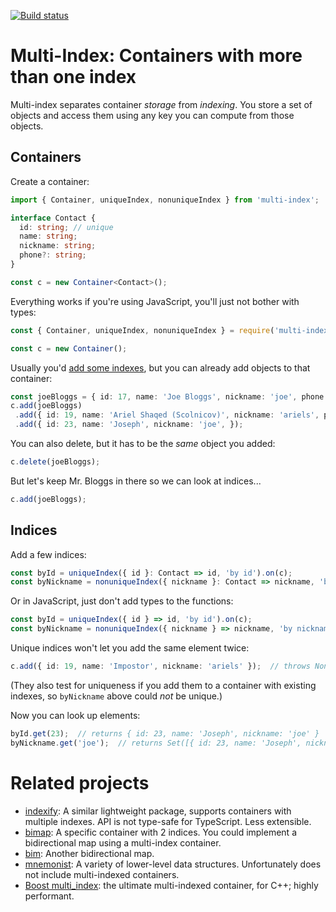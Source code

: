 [![Build status](https://github.com/binaris/multi-index/workflows/Node%20CI/badge.svg)](https://github.com/binaris/multi-index/actions)

# Multi-Index: Containers with more than one index

Multi-index separates container _storage_ from _indexing_.  You store
a set of objects and access them using any key you can compute from
those objects.

## Containers

Create a container:
```ts
import { Container, uniqueIndex, nonuniqueIndex } from 'multi-index';

interface Contact {
  id: string; // unique
  name: string;
  nickname: string;
  phone?: string;
}

const c = new Container<Contact>();
```

Everything works if you're using JavaScript, you'll just not bother with types:
```js
const { Container, uniqueIndex, nonuniqueIndex } = require('multi-index');

const c = new Container();
```

Usually you'd [add some indexes](#Indexes), but you can already add objects to
that container:

```ts
const joeBloggs = { id: 17, name: 'Joe Bloggs', nickname: 'joe', phone: '+972-99-555-6666' };
c.add(joeBloggs)
 .add({ id: 19, name: 'Ariel Shaqed (Scolnicov)', nickname: 'ariels', phone: '+972-99-666-5555', })
 .add({ id: 23, name: 'Joseph', nickname: 'joe', });
```

You can also delete, but it has to be the _same_ object you added:
```ts
c.delete(joeBloggs);
```

But let's keep Mr. Bloggs in there so we can look at indices...
```ts
c.add(joeBloggs);
```

## Indices

Add a few indices:
```ts
const byId = uniqueIndex({ id }: Contact => id, 'by id').on(c);
const byNickname = nonuniqueIndex({ nickname }: Contact => nickname, 'by nickname').on(c);
```

Or in JavaScript, just don't add types to the functions:
```js
const byId = uniqueIndex({ id } => id, 'by id').on(c);
const byNickname = nonuniqueIndex({ nickname } => nickname, 'by nickname').on(c);
```

Unique indices won't let you add the same element twice:
```ts
c.add({ id: 19, name: 'Impostor', nickname: 'ariels' });  // throws NonuniqueIndexError
```

(They also test for uniqueness if you add them to a container with
existing indexes, so `byNickname` above could _not_ be unique.)

Now you can look up elements:
```ts
byId.get(23);  // returns { id: 23, name: 'Joseph', nickname: 'joe' }
byNickname.get('joe');  // returns Set([{ id: 23, name: 'Joseph', nickname: 'joe' }, joeBloggs])
```

# Related projects

* [indexify](https://www.npmjs.com/package/indexify): A similar
  lightweight package, supports containers with multiple indexes.  API
  is not type-safe for TypeScript.  Less extensible.
* [bimap](https://www.npmjs.com/package/bimap): A specific container
  with 2 indices.  You could implement a bidirectional map using a
  multi-index container.
* [bim](https://www.npmjs.com/package/bim): Another bidirectional map.
* [mnemonist](https://www.npmjs.com/package/mnemonist): A variety of
  lower-level data structures.  Unfortunately does not include
  multi-indexed containers.
* [Boost
  multi_index](https://www.boost.org/doc/libs/1_72_0/libs/multi_index/doc/tutorial/index.html):
  the ultimate multi-indexed container, for C++; highly performant.
